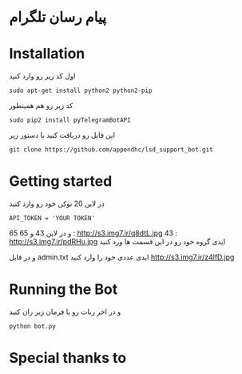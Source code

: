 # پیام رسان تلگرام


# Installation

اول کد زیر رو وارد کنید

```
sudo apt-get install python2 python2-pip
```

کد زیر رو هم همینطور 

```
sudo pip2 install pyTelegramBotAPI
```

این فایل رو دریافت کنید با دستور زیر 
```
git clone https://github.com/appendhc/lsd_support_bot.git
```

# Getting started


در لاین 20 توکن خود رو وارد کنید 

```
API_TOKEN = 'YOUR TOKEN'
```
و در لاین 43 و 65 
65 : http://s3.img7.ir/q8dtL.jpg
43 : http://s3.img7.ir/pdRHu.jpg
ایدی گروه خود رو در این قسمت ها ورد کنید 

و در فایل 
admin.txt
ایدی عددی خود را وارد کنید 
http://s3.img7.ir/z4lfD.jpg

# Running the Bot

و در اخر ربات رو با فرمان زیر ران کنید 
```
python bot.py
```

# Special thanks to
